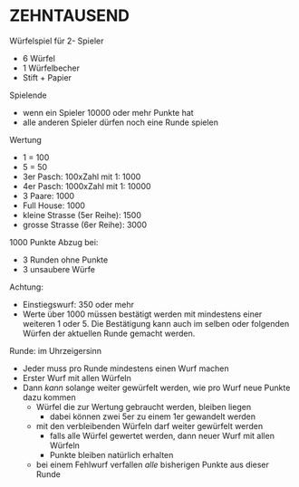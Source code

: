 # ZEHNTAUSEND

Würfelspiel für 2- Spieler
- 6 Würfel
- 1 Würfelbecher
- Stift + Papier

Spielende
- wenn ein Spieler 10000 oder mehr Punkte hat
- alle anderen Spieler dürfen noch eine Runde spielen

Wertung
- 1 = 100
- 5 =  50
- 3er Pasch: 100xZahl mit 1: 1000
- 4er Pasch: 1000xZahl mit 1: 10000
- 3 Paare: 1000
- Full House: 1000
- kleine Strasse (5er Reihe): 1500
- grosse Strasse (6er Reihe): 3000

1000 Punkte Abzug bei:
- 3 Runden ohne Punkte
- 3 unsaubere Würfe 

Achtung: 
- Einstiegswurf: 350 oder mehr
- Werte über 1000 müssen bestätigt werden 
  mit mindestens einer weiteren 1 oder 5.
  Die Bestätigung kann auch im selben oder folgenden
  Würfen der aktuellen Runde gemacht werden.

Runde: im Uhrzeigersinn
- Jeder muss pro Runde mindestens einen Wurf machen
- Erster Wurf mit allen Würfeln
- Dann _kann_ solange weiter gewürfelt werden,
  wie pro Wurf neue Punkte dazu kommen
  - Würfel die zur Wertung gebraucht werden, bleiben liegen
    - dabei können zwei 5er zu einem 1er gewandelt werden
  - mit den verbleibenden Würfeln darf weiter gewürfelt werden
    - falls alle Würfel gewertet werden, dann neuer Wurf mit allen Würfeln
    - Punkte bleiben natürlich erhalten
  - bei einem Fehlwurf verfallen _alle_ bisherigen Punkte aus dieser Runde